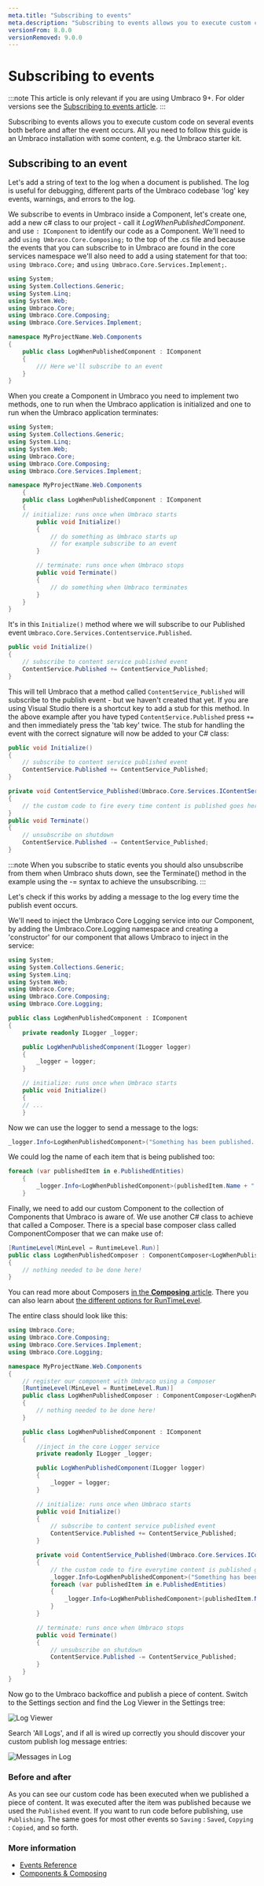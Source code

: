 ```yaml
---
meta.title: "Subscribing to events"
meta.description: "Subscribing to events allows you to execute custom code on a number of events both before and after the event occurs"
versionFrom: 8.0.0
versionRemoved: 9.0.0
---
```


# Subscribing to events

:::note
This article is only relevant if you are using Umbraco 9+. For older versions see the [Subscribing to events article](../Subscribing-To-Events).
:::

Subscribing to events allows you to execute custom code on several events both before and after the event occurs. All you need to follow this guide is an Umbraco installation with some content, e.g. the Umbraco starter kit.

## Subscribing to an event

Let's add a string of text to the log when a document is published. The log is useful for debugging, different parts of the Umbraco codebase 'log' key events, warnings, and errors to the log.

We subscribe to events in Umbraco inside a Component, let's create one, add a new c# class to our project - call it *LogWhenPublishedComponent*. and use `: IComponent` to identify our code as a Component. We'll need to add `using Umbraco.Core.Composing;` to the top of the .cs file and because the events that you can subscribe to in Umbraco are found in the core services namespace we'll also need to add a using statement for that too: `using Umbraco.Core;` and `using Umbraco.Core.Services.Implement;`.

```csharp
using System;
using System.Collections.Generic;
using System.Linq;
using System.Web;
using Umbraco.Core;
using Umbraco.Core.Composing;
using Umbraco.Core.Services.Implement;

namespace MyProjectName.Web.Components
{
    public class LogWhenPublishedComponent : IComponent
    {
        /// Here we'll subscribe to an event
    }
}
```

When you create a Component in Umbraco you need to implement two methods, one to run when the Umbraco application is initialized and one to run when the Umbraco application terminates:

```csharp
using System;
using System.Collections.Generic;
using System.Linq;
using System.Web;
using Umbraco.Core;
using Umbraco.Core.Composing;
using Umbraco.Core.Services.Implement;

namespace MyProjectName.Web.Components
    {
    public class LogWhenPublishedComponent : IComponent
    {
    // initialize: runs once when Umbraco starts
        public void Initialize()
        {
            // do something as Umbraco starts up
            // for example subscribe to an event
        }

        // terminate: runs once when Umbraco stops
        public void Terminate()
        {
            // do something when Umbraco terminates
        }
    }
}
```

It's in this `Initialize()` method where we will subscribe to our Published event `Umbraco.Core.Services.Contentservice.Published`.

```csharp
public void Initialize()
{
    // subscribe to content service published event
    ContentService.Published += ContentService_Published;
}
```

This will tell Umbraco that a method called `ContentService_Published` will subscribe to the publish event - but we haven't created that yet. If you are using Visual Studio there is a shortcut key to add a stub for this method. In the above example after you have typed `ContentService.Published` press `+=` and then immediately press the 'tab key' twice. The stub for handling the event with the correct signature will now be added to your C# class:

```csharp
public void Initialize()
{
    // subscribe to content service published event
    ContentService.Published += ContentService_Published;
}

private void ContentService_Published(Umbraco.Core.Services.IContentService sender, Umbraco.Core.Events.ContentPublishedEventArgs e)
{
    // the custom code to fire every time content is published goes here!
}
public void Terminate()
{
    // unsubscribe on shutdown
    ContentService.Published -= ContentService_Published;
}
```

:::note
When you subscribe to static events you should also unsubscribe from them when Umbraco shuts down, see the Terminate() method in the example using the -= syntax to achieve the unsubscribing.
:::

Let's check if this works by adding a message to the log every time the publish event occurs.

We'll need to inject the Umbraco Core Logging service into our Component, by adding the Umbraco.Core.Logging namespace and creating a 'constructor' for our component that allows Umbraco to inject in the service:

```csharp
using System;
using System.Collections.Generic;
using System.Linq;
using System.Web;
using Umbraco.Core;
using Umbraco.Core.Composing;
using Umbraco.Core.Logging;

public class LogWhenPublishedComponent : IComponent
{
    private readonly ILogger _logger;

    public LogWhenPublishedComponent(ILogger logger)
    {
        _logger = logger;
    }

    // initialize: runs once when Umbraco starts
    public void Initialize()
    {
    // ...
    }
```

Now we can use the logger to send a message to the logs:

```csharp
_logger.Info<LogWhenPublishedComponent>("Something has been published...");
```

We could log the name of each item that is being published too:

```csharp
foreach (var publishedItem in e.PublishedEntities)
    {
        _logger.Info<LogWhenPublishedComponent>(publishedItem.Name + " was published");
    }
```

Finally, we need to add our custom Component to the collection of Components that Umbraco is aware of. We use another C# class to achieve that called a Composer. There is a special base composer class called ComponentComposer that we can make use of:

```csharp
[RuntimeLevel(MinLevel = RuntimeLevel.Run)]
public class LogWhenPublishedComposer : ComponentComposer<LogWhenPublishedComponent>
{
    // nothing needed to be done here!
}
```

You can read more about Composers [in the **Composing** article](../../../Implementation/Composing/index.md). There you can also learn about [the different options for RunTimeLevel](../../../Implementation/Composing/index.md#runtimelevel).

The entire class should look like this:

```csharp
using Umbraco.Core;
using Umbraco.Core.Composing;
using Umbraco.Core.Services.Implement;
using Umbraco.Core.Logging;

namespace MyProjectName.Web.Components
{
    // register our component with Umbraco using a Composer
    [RuntimeLevel(MinLevel = RuntimeLevel.Run)]
    public class LogWhenPublishedComposer : ComponentComposer<LogWhenPublishedComponent>
    {
        // nothing needed to be done here!
    }

    public class LogWhenPublishedComponent : IComponent
    {
        //inject in the core Logger service
        private readonly ILogger _logger;

        public LogWhenPublishedComponent(ILogger logger)
        {
            _logger = logger;
        }

        // initialize: runs once when Umbraco starts
        public void Initialize()
        {
            // subscribe to content service published event
            ContentService.Published += ContentService_Published;
        }

        private void ContentService_Published(Umbraco.Core.Services.IContentService sender, Umbraco.Core.Events.ContentPublishedEventArgs e)
        {
            // the custom code to fire everytime content is published goes here!
            _logger.Info<LogWhenPublishedComponent>("Something has been published...");
            foreach (var publishedItem in e.PublishedEntities)
            {
                _logger.Info<LogWhenPublishedComponent>(publishedItem.Name + " was published");
            }
        }

        // terminate: runs once when Umbraco stops
        public void Terminate()
        {
            // unsubscribe on shutdown
            ContentService.Published -= ContentService_Published;
        }
    }
}
```

Now go to the Umbraco backoffice and publish a piece of content. Switch to the Settings section and find the Log Viewer in the Settings tree:

![Log Viewer](images/log-viewer.png)

Search 'All Logs', and if all is wired up correctly you should discover your custom publish log message entries:

![Messages in Log](images/log-messages.png)

### Before and after

As you can see our custom code has been executed when we published a piece of content. It was executed after the item was published because we used the `Published` event. If you want to run code before publishing, use `Publishing`. The same goes for most other events so `Saving` : `Saved`, `Copying` : `Copied`, and so forth.

### More information

- [Events Reference](../../../Reference/Events/)
- [Components & Composing](../../../Implementation/Composing/)

